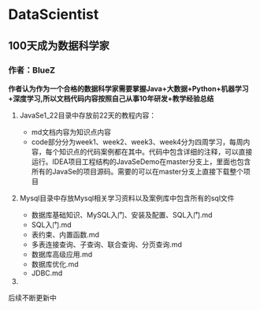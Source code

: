 # DataScientist
## 100天成为数据科学家
### 作者：BlueZ

**作者认为作为一个合格的数据科学家需要掌握Java+大数据+Python+机器学习+深度学习,所以文档代码内容按照自己从事10年研发+教学经验总结**

1. JavaSe1_22目录中存放前22天的教程内容：<br>
   - md文档内容为知识点内容<br>
   - code部分分为week1、week2、week3、week4分为四周学习，每周内容，每个知识点的代码案例都在其中。代码中包含详细的注释，可以直接运行。IDEA项目工程结构的JavaSeDemo在master分支上，里面也包含所有的JavaSe的项目源码。需要的可以在master分支上直接下载整个项目

2. Mysql目录中存放Mysql相关学习资料以及案例库中包含所有的sql文件
   - 数据库基础知识、MySQL入门、安装及配置、SQL入门.md
   - SQL入门.md
   - 表约束、内置函数.md
   - 多表连接查询、子查询、联合查询、分页查询.md
   - 数据库高级应用.md
   - 数据库优化.md
   - JDBC.md
  
3. 
后续不断更新中
